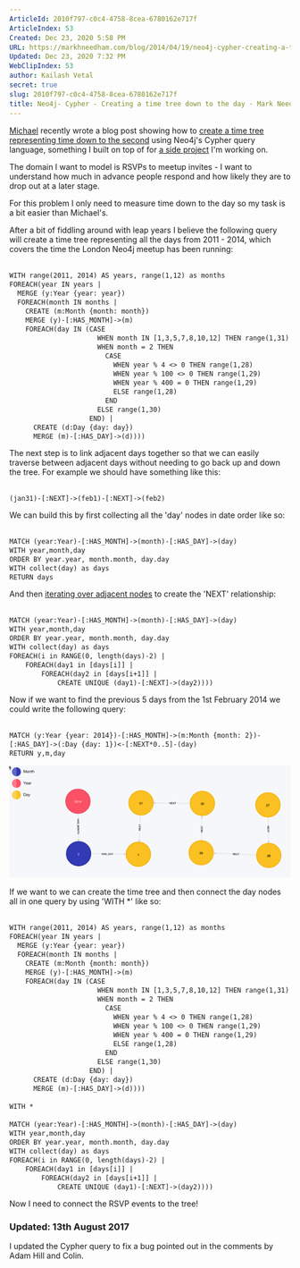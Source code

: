 ```yaml
---
ArticleId: 2010f797-c0c4-4758-8cea-6780162e717f
ArticleIndex: 53
Created: Dec 23, 2020 5:58 PM
URL: https://markhneedham.com/blog/2014/04/19/neo4j-cypher-creating-a-time-tree-down-to-the-day/
Updated: Dec 23, 2020 7:32 PM
WebClipIndex: 53
author: Kailash Vetal
secret: true
slug: 2010f797-c0c4-4758-8cea-6780162e717f
title: Neo4j- Cypher - Creating a time tree down to the day · Mark Needham
---
```

[Michael](https://twitter.com/mesirii) recently wrote a blog post showing how to [create a time tree representing time down to the second](http://jexp.de/blog/2014/04/importing-forests-into-neo4j/) using Neo4j's Cypher query language, something I built on top of for [a side project](https://github.com/mneedham/neo4j-meetup) I'm working on.

The domain I want to model is RSVPs to meetup invites - I want to understand how much in advance people respond and how likely they are to drop out at a later stage.

For this problem I only need to measure time down to the day so my task is a bit easier than Michael's.

After a bit of fiddling around with leap years I believe the following query will create a time tree representing all the days from 2011 - 2014, which covers the time the London Neo4j meetup has been running:

```

WITH range(2011, 2014) AS years, range(1,12) as months
FOREACH(year IN years | 
  MERGE (y:Year {year: year})
  FOREACH(month IN months | 
    CREATE (m:Month {month: month})
    MERGE (y)-[:HAS_MONTH]->(m)
    FOREACH(day IN (CASE 
                      WHEN month IN [1,3,5,7,8,10,12] THEN range(1,31) 
                      WHEN month = 2 THEN 
                        CASE
                          WHEN year % 4 <> 0 THEN range(1,28)
                          WHEN year % 100 <> 0 THEN range(1,29)
                          WHEN year % 400 = 0 THEN range(1,29)
                          ELSE range(1,28)
                        END
                      ELSE range(1,30)
                    END) |      
      CREATE (d:Day {day: day})
      MERGE (m)-[:HAS_DAY]->(d))))

```

The next step is to link adjacent days together so that we can easily traverse between adjacent days without needing to go back up and down the tree. For example we should have something like this:

```

(jan31)-[:NEXT]->(feb1)-[:NEXT]->(feb2)

```

We can build this by first collecting all the 'day' nodes in date order like so:

```

MATCH (year:Year)-[:HAS_MONTH]->(month)-[:HAS_DAY]->(day)
WITH year,month,day
ORDER BY year.year, month.month, day.day
WITH collect(day) as days
RETURN days

```

And then [iterating over adjacent nodes](http://www.markhneedham.com/blog/2014/04/19/neo4j-cypher-creating-relationships-between-a-collection-of-nodes-invalid-input/) to create the 'NEXT' relationship:

```

MATCH (year:Year)-[:HAS_MONTH]->(month)-[:HAS_DAY]->(day)
WITH year,month,day
ORDER BY year.year, month.month, day.day
WITH collect(day) as days
FOREACH(i in RANGE(0, length(days)-2) | 
    FOREACH(day1 in [days[i]] | 
        FOREACH(day2 in [days[i+1]] | 
            CREATE UNIQUE (day1)-[:NEXT]->(day2))))

```

Now if we want to find the previous 5 days from the 1st February 2014 we could write the following query:

```

MATCH (y:Year {year: 2014})-[:HAS_MONTH]->(m:Month {month: 2})-[:HAS_DAY]->(:Day {day: 1})<-[:NEXT*0..5]-(day)
RETURN y,m,day

```

![53%2083e7f4c31d84423a9bf3e3f9aca9aea5/2014-04-19_22-14-04.png](53%2083e7f4c31d84423a9bf3e3f9aca9aea5/2014-04-19_22-14-04.png)

If we want to we can create the time tree and then connect the day nodes all in one query by using 'WITH *' like so:

```

WITH range(2011, 2014) AS years, range(1,12) as months
FOREACH(year IN years | 
  MERGE (y:Year {year: year})
  FOREACH(month IN months | 
    CREATE (m:Month {month: month})
    MERGE (y)-[:HAS_MONTH]->(m)
    FOREACH(day IN (CASE 
                      WHEN month IN [1,3,5,7,8,10,12] THEN range(1,31) 
                      WHEN month = 2 THEN 
                        CASE
                          WHEN year % 4 <> 0 THEN range(1,28)
                          WHEN year % 100 <> 0 THEN range(1,29)
                          WHEN year % 400 = 0 THEN range(1,29)
                          ELSE range(1,28)
                        END
                      ELSE range(1,30)
                    END) |      
      CREATE (d:Day {day: day})
      MERGE (m)-[:HAS_DAY]->(d))))

WITH *

MATCH (year:Year)-[:HAS_MONTH]->(month)-[:HAS_DAY]->(day)
WITH year,month,day
ORDER BY year.year, month.month, day.day
WITH collect(day) as days
FOREACH(i in RANGE(0, length(days)-2) | 
    FOREACH(day1 in [days[i]] | 
        FOREACH(day2 in [days[i+1]] | 
            CREATE UNIQUE (day1)-[:NEXT]->(day2))))

```

Now I need to connect the RSVP events to the tree!

### Updated: 13th August 2017

I updated the Cypher query to fix a bug pointed out in the comments by Adam Hill and Colin.
